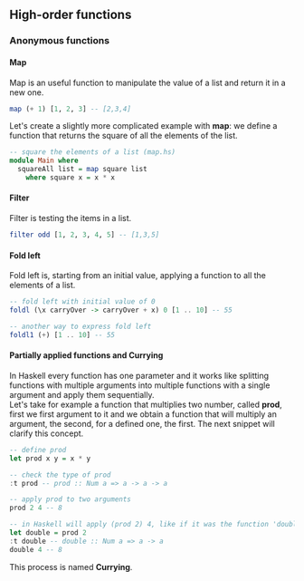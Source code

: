 ## High-order functions

### Anonymous functions

#### Map
Map is an useful function to manipulate the value of a list and return it in a new one.

```haskell
map (+ 1) [1, 2, 3] -- [2,3,4]
```

Let's create a slightly more complicated example with **map**: we define a function that returns the square of all the elements of the list.

```haskell
-- square the elements of a list (map.hs)
module Main where
  squareAll list = map square list
    where square x = x * x
```

#### Filter
Filter is testing the items in a list.

```haskell
filter odd [1, 2, 3, 4, 5] -- [1,3,5]
```

#### Fold left
Fold left is, starting from an initial value, applying a function to all the elements of a list.

```haskell
-- fold left with initial value of 0
foldl (\x carryOver -> carryOver + x) 0 [1 .. 10] -- 55

-- another way to express fold left
foldl1 (+) [1 .. 10] -- 55
```

#### Partially applied functions and Currying
In Haskell every function has one parameter and it works like splitting functions with multiple arguments into multiple functions with a single argument and apply them sequentially.  
Let's take for example a function that multiplies two number, called **prod**, first we first argument to it and we obtain a function that will multiply an argument, the second, for a defined one, the first. The next snippet will clarify this concept.

```haskell
-- define prod
let prod x y = x * y

-- check the type of prod
:t prod -- prod :: Num a => a -> a -> a

-- apply prod to two arguments
prod 2 4 -- 8

-- in Haskell will apply (prod 2) 4, like if it was the function 'double' defined below
let double = prod 2
:t double -- double :: Num a => a -> a
double 4 -- 8
```

This process is named **Currying**.
